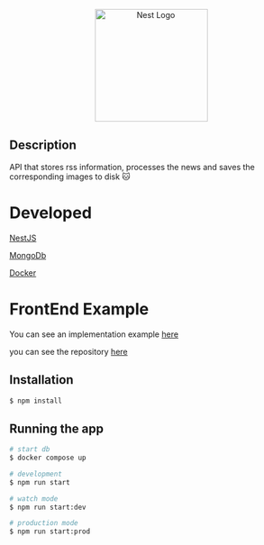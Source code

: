 <p align="center">
  <a href="http://nestjs.com/" target="blank"><img src="https://nestjs.com/img/logo-small.svg" width="200" alt="Nest Logo" /></a>
</p>

## Description
API that stores rss information, processes the news and saves the corresponding images to disk 🐱

# Developed
[NestJS](https://nestjs.com/)

[MongoDb](https://www.mongodb.com/)

[Docker](https://www.docker.com/)

# FrontEnd Example 
You can see an implementation example [here](https://arielfdz.github.io/Fronted-API/index.html#)

you can see the repository [here](https://github.com/ArielFdz/Fronted-API)


## Installation

```bash
$ npm install
```

## Running the app

```bash
# start db
$ docker compose up 

# development
$ npm run start

# watch mode
$ npm run start:dev

# production mode
$ npm run start:prod
```

